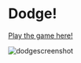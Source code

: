 # Dodge!
[Play the game here!](https://jjypark.github.io/Dodge/ "Dodge! Game Page")


![dodgescreenshot](https://cloud.githubusercontent.com/assets/22208048/18537146/63edc0be-7ad1-11e6-884f-e477030f607e.jpg)
